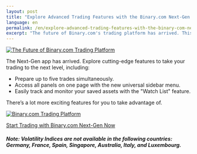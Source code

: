 ```yaml
---
layout: post
title: "Explore Advanced Trading Features with the Binary.com Next-Gen App"
language: en
permalink: /en/explore-advanced-trading-features-with-the-binary-com-next-gen-app/
excerpt: "The future of Binary.com's trading platform has arrived. This next generation platform upgrades the existing platform and takes it to the next level..."
---
```


<p class="p--action"><a href="http://info.binary.com/2cP9xZU"><img src="{{site.baseurl }}/images/image1.jpg" alt="The Future of Binary.com Trading Platform"></a></p>

The Next-Gen app has arrived. Explore cutting-edge features to take your trading to the next level, including:

*  Prepare up to five trades simultaneously.
*  Access all panels on one page with the new universal sidebar menu.
*  Easily track and monitor your saved assets with the "Watch List" feature.

There’s a lot more exciting features for you to take advantage of.



<p class="p--action"><a href="http://info.binary.com/2cP9xZU"><img src="{{site.baseurl }}/images/image3.png" alt="Binary.com Trading Platform"></a></p>
 
<p class="p--action"><a class="button" href="http://info.binary.com/2db4TBy"><span>Start Trading with Binary.com Next-Gen Now</span></a></p>

##### Note: Volatility Indices are not available in the following countries: Germany, France, Spain, Singapore, Australia, Italy, and Luxembourg.

